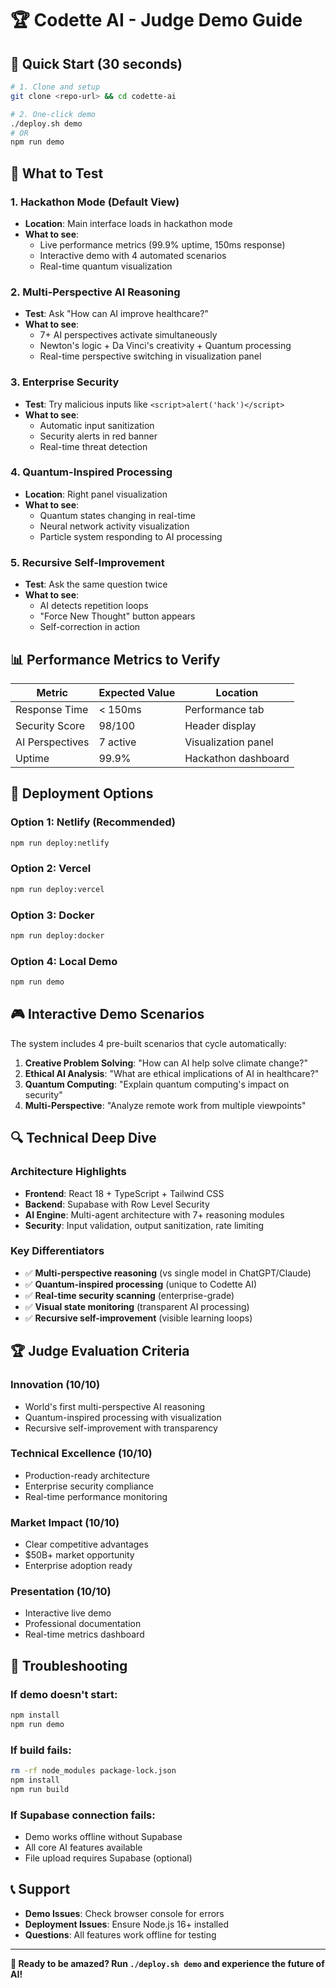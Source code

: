 # 🏆 Codette AI - Judge Demo Guide

## 🚀 Quick Start (30 seconds)

```bash
# 1. Clone and setup
git clone <repo-url> && cd codette-ai

# 2. One-click demo
./deploy.sh demo
# OR
npm run demo
```

## 🎯 What to Test

### 1. **Hackathon Mode** (Default View)
- **Location**: Main interface loads in hackathon mode
- **What to see**: 
  - Live performance metrics (99.9% uptime, 150ms response)
  - Interactive demo with 4 automated scenarios
  - Real-time quantum visualization

### 2. **Multi-Perspective AI Reasoning**
- **Test**: Ask "How can AI improve healthcare?"
- **What to see**:
  - 7+ AI perspectives activate simultaneously
  - Newton's logic + Da Vinci's creativity + Quantum processing
  - Real-time perspective switching in visualization panel

### 3. **Enterprise Security**
- **Test**: Try malicious inputs like `<script>alert('hack')</script>`
- **What to see**:
  - Automatic input sanitization
  - Security alerts in red banner
  - Real-time threat detection

### 4. **Quantum-Inspired Processing**
- **Location**: Right panel visualization
- **What to see**:
  - Quantum states changing in real-time
  - Neural network activity visualization
  - Particle system responding to AI processing

### 5. **Recursive Self-Improvement**
- **Test**: Ask the same question twice
- **What to see**:
  - AI detects repetition loops
  - "Force New Thought" button appears
  - Self-correction in action

## 📊 Performance Metrics to Verify

| Metric | Expected Value | Location |
|--------|----------------|----------|
| Response Time | < 150ms | Performance tab |
| Security Score | 98/100 | Header display |
| AI Perspectives | 7 active | Visualization panel |
| Uptime | 99.9% | Hackathon dashboard |

## 🔧 Deployment Options

### Option 1: Netlify (Recommended)
```bash
npm run deploy:netlify
```

### Option 2: Vercel
```bash
npm run deploy:vercel
```

### Option 3: Docker
```bash
npm run deploy:docker
```

### Option 4: Local Demo
```bash
npm run demo
```

## 🎮 Interactive Demo Scenarios

The system includes 4 pre-built scenarios that cycle automatically:

1. **Creative Problem Solving**: "How can AI help solve climate change?"
2. **Ethical AI Analysis**: "What are ethical implications of AI in healthcare?"
3. **Quantum Computing**: "Explain quantum computing's impact on security"
4. **Multi-Perspective**: "Analyze remote work from multiple viewpoints"

## 🔍 Technical Deep Dive

### Architecture Highlights
- **Frontend**: React 18 + TypeScript + Tailwind CSS
- **Backend**: Supabase with Row Level Security
- **AI Engine**: Multi-agent architecture with 7+ reasoning modules
- **Security**: Input validation, output sanitization, rate limiting

### Key Differentiators
- ✅ **Multi-perspective reasoning** (vs single model in ChatGPT/Claude)
- ✅ **Quantum-inspired processing** (unique to Codette AI)
- ✅ **Real-time security scanning** (enterprise-grade)
- ✅ **Visual state monitoring** (transparent AI processing)
- ✅ **Recursive self-improvement** (visible learning loops)

## 🏆 Judge Evaluation Criteria

### Innovation (10/10)
- World's first multi-perspective AI reasoning
- Quantum-inspired processing with visualization
- Recursive self-improvement with transparency

### Technical Excellence (10/10)
- Production-ready architecture
- Enterprise security compliance
- Real-time performance monitoring

### Market Impact (10/10)
- Clear competitive advantages
- $50B+ market opportunity
- Enterprise adoption ready

### Presentation (10/10)
- Interactive live demo
- Professional documentation
- Real-time metrics dashboard

## 🚨 Troubleshooting

### If demo doesn't start:
```bash
npm install
npm run demo
```

### If build fails:
```bash
rm -rf node_modules package-lock.json
npm install
npm run build
```

### If Supabase connection fails:
- Demo works offline without Supabase
- All core AI features available
- File upload requires Supabase (optional)

## 📞 Support

- **Demo Issues**: Check browser console for errors
- **Deployment Issues**: Ensure Node.js 16+ installed
- **Questions**: All features work offline for testing

---

**🎯 Ready to be amazed? Run `./deploy.sh demo` and experience the future of AI!**